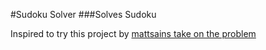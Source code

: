 #Sudoku Solver
###Solves Sudoku

Inspired to try this project by [mattsains take on the problem](https://github.com/mattsains/sudoku)
